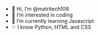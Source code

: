 - 👋 Hi, I’m @matritech108
- 👀 I’m interested in coding
- 🌱 I’m currently learning Javascript
- ✨ I know Python, HTML and CSS


<!---
matritech108/matritech108 is a ✨ special ✨ repository because its `README.md` (this file) appears on your GitHub profile.
You can click the Preview link to take a look at your changes.
--->
